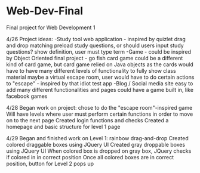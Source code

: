 # Web-Dev-Final
Final project for Web Development 1

4/26
Project ideas:
-Study tool web application - inspired by quizlet
  drag and drop matching
  preload study questions, or should users input study questions?
  show definition, user must type term
-Game - 
  could be inspired by Object Oriented final project - go fish card game
  could be a different kind of card game, but card game relied on Java objects as the cards
  would have to have many different levels of functionality to fully show class material
  maybe a virtual escape room, user would have to do certain actions to "escape" - inspired by that idiot test app
-Blog / Social media site
  easy to add many different functionalities and pages
  could have a game built in, like facebook games

4/28
Began work on project: chose to do the "escape room"-inspired game
  Will have levels where user must perform certain functions in order to move on to the next page
Created login functions and checks
Created a homepage and basic structure for level 1 page

4/29
Began and finished work on Level 1: rainbow drag-and-drop
  Created colored draggable boxes using JQuery UI
  Created gray droppable boxes using JQuery UI
  When colored box is dropped on gray box, JQuery checks if colored in in correct position
Once all colored boxes are in correct position, button for Level 2 pops up
